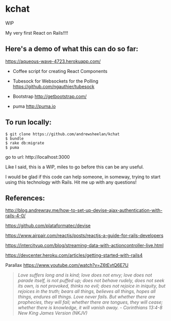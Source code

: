# kchat
WIP

My very first React on Rails!!!!

Here's a demo of what this can do so far:
----------
https://aqueous-wave-4723.herokuapp.com/


- Coffee script for creating React Components

- Tubesock for Websockets for the Polling
https://github.com/ngauthier/tubesock

- Bootstrap
http://getbootstrap.com/

- puma
http://puma.io

To run locally:
----------
 ``` unix
$ git clone https://github.com/andrewsheelan/kchat
$ bundle
$ rake db:migrate
$ puma
 ```
 go to url: http://localhost:3000



Like I said, this is a WIP, miles to go before this can be any useful.

I would be glad if this code can help someone, in someway, trying to start using this technology with Rails. Hit me up with any questions!


References:
----------
http://blog.andrewray.me/how-to-set-up-devise-ajax-authentication-with-rails-4-0/

https://github.com/plataformatec/devise

https://www.airpair.com/reactjs/posts/reactjs-a-guide-for-rails-developers

https://intercityup.com/blog/streaming-data-with-actioncontroller-live.html

https://devcenter.heroku.com/articles/getting-started-with-rails4

Parallax
https://www.youtube.com/watch?v=Z6tEvtQ6E7U









> *Love suffers long and is kind; love does not envy; love does not parade itself, is not puffed up; does not behave rudely, does not seek its own, is not provoked, thinks no evil; does not rejoice in iniquity, but rejoices in the truth; bears all things, believes all things, hopes all things, endures all things. Love never fails. But whether there are prophecies, they will fail; whether there are tongues, they will cease; whether there is knowledge, it will vanish away. -  Corinthians 13:4-8 New King James Version (NKJV)*
